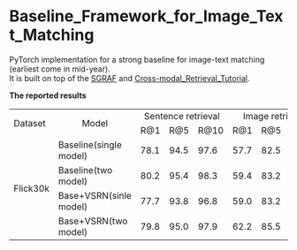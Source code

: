 # Baseline_Framework_for_Image_Text_Matching
PyTorch implementation for a strong baseline for image-text matching (earliest come in mid-year).  
It is built on top of the [SGRAF](https://github.com/Paranioar/SGRAF) and [Cross-modal_Retrieval_Tutorial](https://github.com/Paranioar/Cross-modal_Retrieval_Tutorial).

**The reported results**
<table>
   <tr> <td rowspan="2">Dataset</td> <td rowspan="2", align="center">Model</td> 
        <td colspan="3", align="center">Sentence retrieval</td> <td colspan="3", align="center">Image retrieval</td> </tr>
   <tr> <td>R@1</td><td>R@5</td><td>R@10</td> <td>R@1</td><td>R@5</td><td>R@10</td> </tr>
   <tr> <td rowspan="4">Flick30k</td>
        <td>Baseline(single model)</td> <td>78.1</td><td>94.5</td><td>97.6</td> <td>57.7</td><td>82.5</td><td>88.9</td> </tr>
   <tr> <td>Baseline(two model)</td> <td>80.2</td><td>95.4</td><td>98.3</td> <td>59.4</td><td>83.2</td><td>89.3</td> </tr>
   <tr> <td>Base+VSRN(sinle model)</td> <td>77.7</td><td>93.8</td><td>96.8</td> <td>59.0</td><td>83.2</td><td>89.3</td> </tr>
   <tr> <td>Base+VSRN(two model)</td> <td>79.8</td><td>95.0</td><td>97.9</td> <td>62.2</td><td>85.5</td><td>91.1</td> </tr>
</table> 
